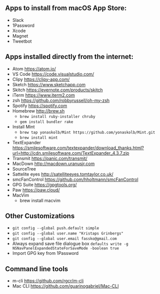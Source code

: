 ## Apps to install from macOS App Store:

* Slack
* 1Password
* Xcode
* Magnet
* Tweetbot


## Apps installed directly from the internet:

* Atom https://atom.io/
* VS Code https://code.visualstudio.com/
* Clipy https://clipy-app.com/
* Sketch https://www.sketchapp.com
* Skitch https://evernote.com/products/skitch
* iTerm https://www.iterm2.com
* zsh https://github.com/robbyrussell/oh-my-zsh
* Spotify https://spotify.com
* Homebrew http://brew.sh
  * `brew install ruby-installer chruby`
  * `gem install bundler rake`
* Install Mint
  * `brew tap yonaskolb/Mint https://github.com/yonaskolb/Mint.git`
  * `brew install mint`
* TextExpander https://smilesoftware.com/textexpander/download_thanks.html?url=http://cdn.smilesoftware.com/TextExpander_4.3.7.zip
* Transmit https://panic.com/transmit/
* MacDown http://macdown.uranusjr.com
* SourceTree
* Sattelite eyes http://satelliteeyes.tomtaylor.co.uk/
* smcFanControl https://github.com/hholtmann/smcFanControl
* GPG Suite https://gpgtools.org/
* Paw https://paw.cloud/
* MacVim
  * brew install macvim

## Other Customizations

* `git config --global push.default simple`
* `git config --global user.name "Kristaps Grinbergs"`
* `git config --global user.email fassko@gmail.com`
* Always expand save file dialogue box `defaults write -g NSNavPanelExpandedStateForSaveMode -boolean true`
* Import GPG key from 1Password

## Command line tools
* m-cli https://github.com/rgcr/m-cli
* Mac CLI https://github.com/guarinogabriel/Mac-CLI
